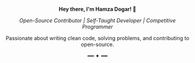 <p align="center"><strong>Hey there, I'm Hamza Dogar! 👋</strong></p>
<!-- <p align="center"><i>Self-Learner & Competitive Programmer.</i></p> -->
<!-- <p align="center"><i>Passionate developer & competitive programmer.</i></p> -->
<p align="center"><i>Open-Source Contributor | Self-Taught Developer | Competitive Programmer</i></p>
<p align="center">Passionate about writing clean code, solving problems, and contributing to open-source.</p>
<p align="center">━━ ✦ ━━</p>
